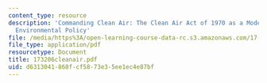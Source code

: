 ```yaml
---
content_type: resource
description: 'Commanding Clean Air: The Clean Air Act of 1970 as a Model for U.S.
  Environmental Policy'
file: /media/https%3A/open-learning-course-data-rc.s3.amazonaws.com/17-32-environmental-politics-and-policy-spring-2003/d6313041868fcf5873e35ee1ec4e87bf_173206cleanair.pdf
file_type: application/pdf
resourcetype: Document
title: 173206cleanair.pdf
uid: d6313041-868f-cf58-73e3-5ee1ec4e87bf
---
```

